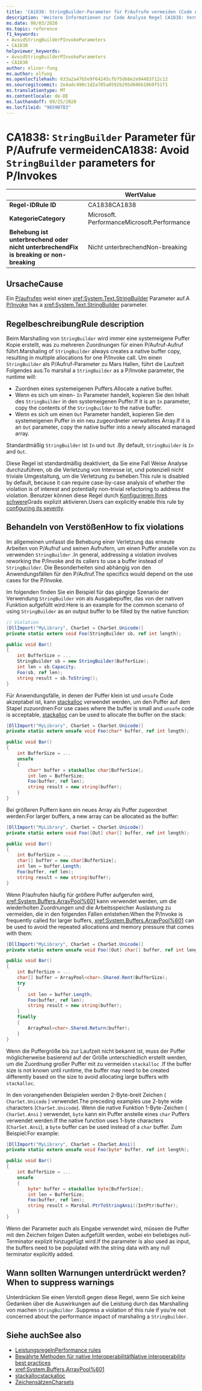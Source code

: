 ```yaml
---
title: 'CA1838: StringBuilder-Parameter für P/Aufrufe vermeiden (Code Analyse)'
description: 'Weitere Informationen zur Code Analyse Regel CA1838: Vermeiden von StringBuilder-Parametern für P/Aufrufe'
ms.date: 08/03/2020
ms.topic: reference
f1_keywords:
- AvoidStringBuilderPInvokeParameters
- CA1838
helpviewer_keywords:
- AvoidStringBuilderPInvokeParameters
- CA1838
author: elinor-fung
ms.author: elfung
ms.openlocfilehash: 633a2a47b5e9f64245cfb75d68e2e94483f12c12
ms.sourcegitcommit: 2e4adc490c1d2a705a0592b295d606b10b9f51f1
ms.translationtype: MT
ms.contentlocale: de-DE
ms.lasthandoff: 09/25/2020
ms.locfileid: "96590783"
---
```

# <a name="ca1838-avoid-stringbuilder-parameters-for-pinvokes"></a><span data-ttu-id="027bc-103">CA1838: `StringBuilder` Parameter für P/Aufrufe vermeiden</span><span class="sxs-lookup"><span data-stu-id="027bc-103">CA1838: Avoid `StringBuilder` parameters for P/Invokes</span></span>

| | <span data-ttu-id="027bc-104">Wert</span><span class="sxs-lookup"><span data-stu-id="027bc-104">Value</span></span> |
|-|-|
| <span data-ttu-id="027bc-105">**Regel-ID**</span><span class="sxs-lookup"><span data-stu-id="027bc-105">**Rule ID**</span></span> |<span data-ttu-id="027bc-106">CA1838</span><span class="sxs-lookup"><span data-stu-id="027bc-106">CA1838</span></span>|
| <span data-ttu-id="027bc-107">**Kategorie**</span><span class="sxs-lookup"><span data-stu-id="027bc-107">**Category**</span></span> |<span data-ttu-id="027bc-108">Microsoft. Performance</span><span class="sxs-lookup"><span data-stu-id="027bc-108">Microsoft.Performance</span></span>|
| <span data-ttu-id="027bc-109">**Behebung ist unterbrechend oder nicht unterbrechend**</span><span class="sxs-lookup"><span data-stu-id="027bc-109">**Fix is breaking or non-breaking**</span></span> |<span data-ttu-id="027bc-110">Nicht unterbrechend</span><span class="sxs-lookup"><span data-stu-id="027bc-110">Non-breaking</span></span>|

## <a name="cause"></a><span data-ttu-id="027bc-111">Ursache</span><span class="sxs-lookup"><span data-stu-id="027bc-111">Cause</span></span>

<span data-ttu-id="027bc-112">Ein [P/aufrufen](../../../standard/native-interop/pinvoke.md) weist einen <xref:System.Text.StringBuilder> Parameter auf.</span><span class="sxs-lookup"><span data-stu-id="027bc-112">A [P/Invoke](../../../standard/native-interop/pinvoke.md) has a <xref:System.Text.StringBuilder> parameter.</span></span>

## <a name="rule-description"></a><span data-ttu-id="027bc-113">Regelbeschreibung</span><span class="sxs-lookup"><span data-stu-id="027bc-113">Rule description</span></span>

<span data-ttu-id="027bc-114">Beim Marshalling von `StringBuilder` wird immer eine systemeigene Puffer Kopie erstellt, was zu mehreren Zuordnungen für einen P/Aufruf-Aufruf führt.</span><span class="sxs-lookup"><span data-stu-id="027bc-114">Marshaling of `StringBuilder` always creates a native buffer copy, resulting in multiple allocations for one P/Invoke call.</span></span> <span data-ttu-id="027bc-115">Um einen `StringBuilder` als P/Aufruf-Parameter zu Mars Hallen, führt die Laufzeit Folgendes aus:</span><span class="sxs-lookup"><span data-stu-id="027bc-115">To marshal a `StringBuilder` as a P/Invoke parameter, the runtime will:</span></span>

- <span data-ttu-id="027bc-116">Zuordnen eines systemeigenen Puffers.</span><span class="sxs-lookup"><span data-stu-id="027bc-116">Allocate a native buffer.</span></span>
- <span data-ttu-id="027bc-117">Wenn es sich um einen- `In` Parameter handelt, kopieren Sie den Inhalt des `StringBuilder` in den systemeigenen Puffer.</span><span class="sxs-lookup"><span data-stu-id="027bc-117">If it is an `In` parameter, copy the contents of the `StringBuilder` to the native buffer.</span></span>
- <span data-ttu-id="027bc-118">Wenn es sich um einen `Out` Parameter handelt, kopieren Sie den systemeigenen Puffer in ein neu zugeordneter verwaltetes Array.</span><span class="sxs-lookup"><span data-stu-id="027bc-118">If it is an `Out` parameter, copy the native buffer into a newly allocated managed array.</span></span>

<span data-ttu-id="027bc-119">Standardmäßig `StringBuilder` ist `In` und `Out` .</span><span class="sxs-lookup"><span data-stu-id="027bc-119">By default, `StringBuilder` is `In` and `Out`.</span></span>

<span data-ttu-id="027bc-120">Diese Regel ist standardmäßig deaktiviert, da Sie eine Fall Weise Analyse durchzuführen, ob die Verletzung von Interesse ist, und potenziell nicht triviale Umgestaltung, um die Verletzung zu beheben.</span><span class="sxs-lookup"><span data-stu-id="027bc-120">This rule is disabled by default, because it can require case-by-case analysis of whether the violation is of interest and potentially non-trivial refactoring to address the violation.</span></span> <span data-ttu-id="027bc-121">Benutzer können diese Regel durch [Konfigurieren Ihres schwere](../configuration-options.md#severity-level)Grads explizit aktivieren.</span><span class="sxs-lookup"><span data-stu-id="027bc-121">Users can explicitly enable this rule by [configuring its severity](../configuration-options.md#severity-level).</span></span>

## <a name="how-to-fix-violations"></a><span data-ttu-id="027bc-122">Behandeln von Verstößen</span><span class="sxs-lookup"><span data-stu-id="027bc-122">How to fix violations</span></span>

<span data-ttu-id="027bc-123">Im allgemeinen umfasst die Behebung einer Verletzung das erneute Arbeiten von P/Aufruf und seinen Aufrufern, um einen Puffer anstelle von zu verwenden `StringBuilder` .</span><span class="sxs-lookup"><span data-stu-id="027bc-123">In general, addressing a violation involves reworking the P/Invoke and its callers to use a buffer instead of `StringBuilder`.</span></span> <span data-ttu-id="027bc-124">Die Besonderheiten sind abhängig von den Anwendungsfällen für den P/Aufruf.</span><span class="sxs-lookup"><span data-stu-id="027bc-124">The specifics would depend on the use cases for the P/Invoke.</span></span>

<span data-ttu-id="027bc-125">Im folgenden finden Sie ein Beispiel für das gängige Szenario der Verwendung `StringBuilder` von als Ausgabepuffer, das von der nativen Funktion aufgefüllt wird:</span><span class="sxs-lookup"><span data-stu-id="027bc-125">Here is an example for the common scenario of using `StringBuilder` as an output buffer to be filled by the native function:</span></span>

```csharp
// Violation
[DllImport("MyLibrary", CharSet = CharSet.Unicode)]
private static extern void Foo(StringBuilder sb, ref int length);

public void Bar()
{
    int BufferSize = ...
    StringBuilder sb = new StringBuilder(BufferSize);
    int len = sb.Capacity;
    Foo(sb, ref len);
    string result = sb.ToString();
}
```

<span data-ttu-id="027bc-126">Für Anwendungsfälle, in denen der Puffer klein ist und `unsafe` Code akzeptabel ist, kann [stackalloc](../../../csharp/language-reference/operators/stackalloc.md) verwendet werden, um den Puffer auf dem Stapel zuzuordnen:</span><span class="sxs-lookup"><span data-stu-id="027bc-126">For use cases where the buffer is small and `unsafe` code is acceptable, [stackalloc](../../../csharp/language-reference/operators/stackalloc.md) can be used to allocate the buffer on the stack:</span></span>

```csharp
[DllImport("MyLibrary", CharSet = CharSet.Unicode)]
private static extern unsafe void Foo(char* buffer, ref int length);

public void Bar()
{
    int BufferSize = ...
    unsafe
    {
        char* buffer = stackalloc char[BufferSize];
        int len = BufferSize;
        Foo(buffer, ref len);
        string result = new string(buffer);
    }
}
```

<span data-ttu-id="027bc-127">Bei größeren Puffern kann ein neues Array als Puffer zugeordnet werden:</span><span class="sxs-lookup"><span data-stu-id="027bc-127">For larger buffers, a new array can be allocated as the buffer:</span></span>

```csharp
[DllImport("MyLibrary", CharSet = CharSet.Unicode)]
private static extern void Foo([Out] char[] buffer, ref int length);

public void Bar()
{
    int BufferSize = ...
    char[] buffer = new char[BufferSize];
    int len = buffer.Length;
    Foo(buffer, ref len);
    string result = new string(buffer);
}
```

<span data-ttu-id="027bc-128">Wenn P/aufrufen häufig für größere Puffer aufgerufen wird, <xref:System.Buffers.ArrayPool%601> kann verwendet werden, um die wiederholten Zuordnungen und die Arbeitsspeicher Auslastung zu vermeiden, die in den folgenden Fällen entstehen:</span><span class="sxs-lookup"><span data-stu-id="027bc-128">When the P/Invoke is frequently called for larger buffers, <xref:System.Buffers.ArrayPool%601> can be used to avoid the repeated allocations and memory pressure that comes with them:</span></span>

```csharp
[DllImport("MyLibrary", CharSet = CharSet.Unicode)]
private static extern unsafe void Foo([Out] char[] buffer, ref int length);

public void Bar()
{
    int BufferSize = ...
    char[] buffer = ArrayPool<char>.Shared.Rent(BufferSize);
    try
    {
        int len = buffer.Length;
        Foo(buffer, ref len);
        string result = new string(buffer);
    }
    finally
    {
        ArrayPool<char>.Shared.Return(buffer);
    }
}
```

<span data-ttu-id="027bc-129">Wenn die Puffergröße bis zur Laufzeit nicht bekannt ist, muss der Puffer möglicherweise basierend auf der Größe unterschiedlich erstellt werden, um die Zuordnung großer Puffer mit zu vermeiden `stackalloc` .</span><span class="sxs-lookup"><span data-stu-id="027bc-129">If the buffer size is not known until runtime, the buffer may need to be created differently based on the size to avoid allocating large buffers with `stackalloc`.</span></span>

<span data-ttu-id="027bc-130">In den vorangehenden Beispielen werden 2-Byte-breit Zeichen ( `CharSet.Unicode` ) verwendet.</span><span class="sxs-lookup"><span data-stu-id="027bc-130">The preceding examples use 2-byte wide characters (`CharSet.Unicode`).</span></span> <span data-ttu-id="027bc-131">Wenn die native Funktion 1-Byte-Zeichen ( `CharSet.Ansi` ) verwendet, `byte` kann ein Puffer anstelle eines `char` Puffers verwendet werden.</span><span class="sxs-lookup"><span data-stu-id="027bc-131">If the native function uses 1-byte characters (`CharSet.Ansi`), a `byte` buffer can be used instead of a `char` buffer.</span></span> <span data-ttu-id="027bc-132">Zum Beispiel:</span><span class="sxs-lookup"><span data-stu-id="027bc-132">For example:</span></span>

```csharp
[DllImport("MyLibrary", CharSet = CharSet.Ansi)]
private static extern unsafe void Foo(byte* buffer, ref int length);

public void Bar()
{
    int BufferSize = ...
    unsafe
    {
        byte* buffer = stackalloc byte[BufferSize];
        int len = BufferSize;
        Foo(buffer, ref len);
        string result = Marshal.PtrToStringAnsi((IntPtr)buffer);
    }
}
```

<span data-ttu-id="027bc-133">Wenn der Parameter auch als Eingabe verwendet wird, müssen die Puffer mit den Zeichen folgen Daten aufgefüllt werden, wobei ein beliebiges null-Terminator explizit hinzugefügt wird.</span><span class="sxs-lookup"><span data-stu-id="027bc-133">If the parameter is also used as input, the buffers need to be populated with the string data with any null terminator explicitly added.</span></span>

## <a name="when-to-suppress-warnings"></a><span data-ttu-id="027bc-134">Wann sollten Warnungen unterdrückt werden?</span><span class="sxs-lookup"><span data-stu-id="027bc-134">When to suppress warnings</span></span>

<span data-ttu-id="027bc-135">Unterdrücken Sie einen Verstoß gegen diese Regel, wenn Sie sich keine Gedanken über die Auswirkungen auf die Leistung durch das Marshalling von machen `StringBuilder` .</span><span class="sxs-lookup"><span data-stu-id="027bc-135">Suppress a violation of this rule if you're not concerned about the performance impact of marshaling a `StringBuilder`.</span></span>

## <a name="see-also"></a><span data-ttu-id="027bc-136">Siehe auch</span><span class="sxs-lookup"><span data-stu-id="027bc-136">See also</span></span>

- [<span data-ttu-id="027bc-137">Leistungsregeln</span><span class="sxs-lookup"><span data-stu-id="027bc-137">Performance rules</span></span>](performance-warnings.md)
- [<span data-ttu-id="027bc-138">Bewährte Methoden für native Interoperabilität</span><span class="sxs-lookup"><span data-stu-id="027bc-138">Native interoperability best practices</span></span>](../../../standard/native-interop/best-practices.md)
- <xref:System.Buffers.ArrayPool%601>
- [<span data-ttu-id="027bc-139">stackalloc</span><span class="sxs-lookup"><span data-stu-id="027bc-139">stackalloc</span></span>](../../../csharp/language-reference/operators/stackalloc.md)
- [<span data-ttu-id="027bc-140">Zeichensätzen</span><span class="sxs-lookup"><span data-stu-id="027bc-140">Charsets</span></span>](../../../standard/native-interop/charset.md)
